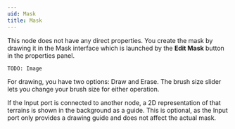 ```yaml
---
uid: Mask
title: Mask
---
```



This node does not have any direct properties. You create the mask by drawing it in the Mask interface which is launched by the **Edit Mask** button in the properties panel.

`TODO: Image`

For drawing, you have two options: Draw and Erase. The brush size slider lets you change your brush size for either operation.

If the Input port is connected to another node, a 2D representation of that terrains is shown in the background as a guide. This is optional, as the Input port only provides a drawing guide and does not affect the actual mask.



<!--examples-->
